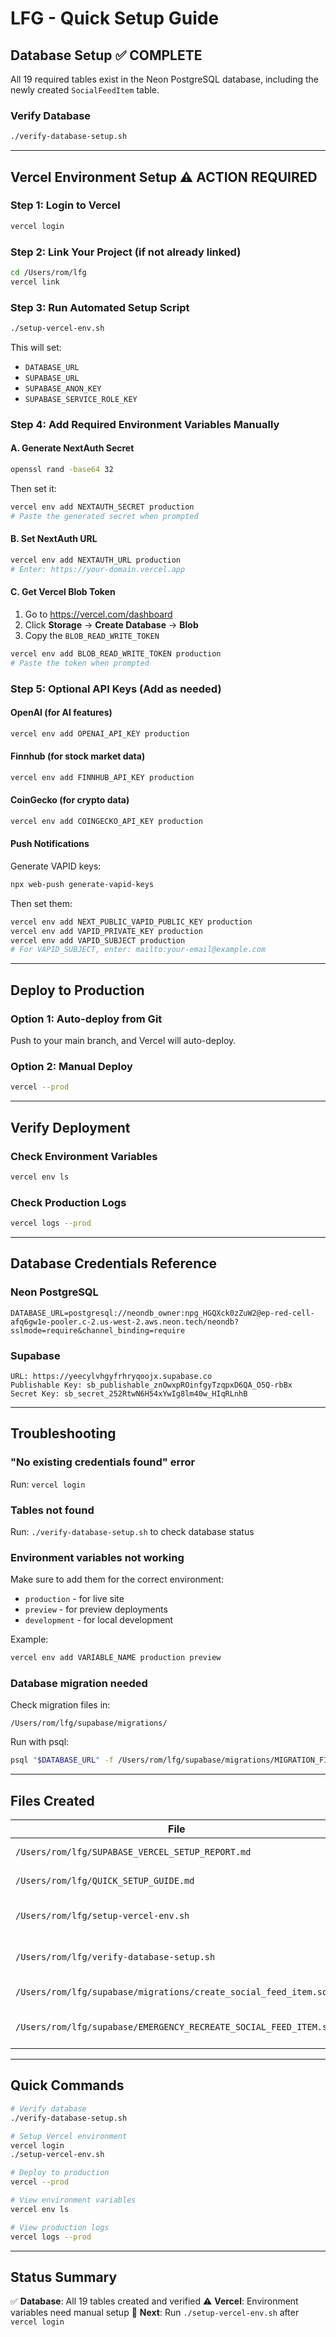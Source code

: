 # LFG - Quick Setup Guide

## Database Setup ✅ COMPLETE

All 19 required tables exist in the Neon PostgreSQL database, including the newly created `SocialFeedItem` table.

### Verify Database
```bash
./verify-database-setup.sh
```

---

## Vercel Environment Setup ⚠️ ACTION REQUIRED

### Step 1: Login to Vercel
```bash
vercel login
```

### Step 2: Link Your Project (if not already linked)
```bash
cd /Users/rom/lfg
vercel link
```

### Step 3: Run Automated Setup Script
```bash
./setup-vercel-env.sh
```

This will set:
- `DATABASE_URL`
- `SUPABASE_URL`
- `SUPABASE_ANON_KEY`
- `SUPABASE_SERVICE_ROLE_KEY`

### Step 4: Add Required Environment Variables Manually

#### A. Generate NextAuth Secret
```bash
openssl rand -base64 32
```
Then set it:
```bash
vercel env add NEXTAUTH_SECRET production
# Paste the generated secret when prompted
```

#### B. Set NextAuth URL
```bash
vercel env add NEXTAUTH_URL production
# Enter: https://your-domain.vercel.app
```

#### C. Get Vercel Blob Token
1. Go to https://vercel.com/dashboard
2. Click **Storage** → **Create Database** → **Blob**
3. Copy the `BLOB_READ_WRITE_TOKEN`

```bash
vercel env add BLOB_READ_WRITE_TOKEN production
# Paste the token when prompted
```

### Step 5: Optional API Keys (Add as needed)

#### OpenAI (for AI features)
```bash
vercel env add OPENAI_API_KEY production
```

#### Finnhub (for stock market data)
```bash
vercel env add FINNHUB_API_KEY production
```

#### CoinGecko (for crypto data)
```bash
vercel env add COINGECKO_API_KEY production
```

#### Push Notifications
Generate VAPID keys:
```bash
npx web-push generate-vapid-keys
```

Then set them:
```bash
vercel env add NEXT_PUBLIC_VAPID_PUBLIC_KEY production
vercel env add VAPID_PRIVATE_KEY production
vercel env add VAPID_SUBJECT production
# For VAPID_SUBJECT, enter: mailto:your-email@example.com
```

---

## Deploy to Production

### Option 1: Auto-deploy from Git
Push to your main branch, and Vercel will auto-deploy.

### Option 2: Manual Deploy
```bash
vercel --prod
```

---

## Verify Deployment

### Check Environment Variables
```bash
vercel env ls
```

### Check Production Logs
```bash
vercel logs --prod
```

---

## Database Credentials Reference

### Neon PostgreSQL
```
DATABASE_URL=postgresql://neondb_owner:npg_HGQXck0zZuW2@ep-red-cell-afq6gw1e-pooler.c-2.us-west-2.aws.neon.tech/neondb?sslmode=require&channel_binding=require
```

### Supabase
```
URL: https://yeecylvhgyfrhryqoojx.supabase.co
Publishable Key: sb_publishable_znOwxpROinfgyTzqpxD6QA_O5Q-rbBx
Secret Key: sb_secret_252RtwN6H54xYwIg8lm40w_HIqRLnhB
```

---

## Troubleshooting

### "No existing credentials found" error
Run: `vercel login`

### Tables not found
Run: `./verify-database-setup.sh` to check database status

### Environment variables not working
Make sure to add them for the correct environment:
- `production` - for live site
- `preview` - for preview deployments
- `development` - for local development

Example:
```bash
vercel env add VARIABLE_NAME production preview
```

### Database migration needed
Check migration files in:
```
/Users/rom/lfg/supabase/migrations/
```

Run with psql:
```bash
psql "$DATABASE_URL" -f /Users/rom/lfg/supabase/migrations/MIGRATION_FILE.sql
```

---

## Files Created

| File | Purpose |
|------|---------|
| `/Users/rom/lfg/SUPABASE_VERCEL_SETUP_REPORT.md` | Detailed setup report |
| `/Users/rom/lfg/QUICK_SETUP_GUIDE.md` | This quick reference |
| `/Users/rom/lfg/setup-vercel-env.sh` | Automated Vercel env setup |
| `/Users/rom/lfg/verify-database-setup.sh` | Database verification script |
| `/Users/rom/lfg/supabase/migrations/create_social_feed_item.sql` | SocialFeedItem table migration |
| `/Users/rom/lfg/supabase/EMERGENCY_RECREATE_SOCIAL_FEED_ITEM.sql` | Emergency recreation script |

---

## Quick Commands

```bash
# Verify database
./verify-database-setup.sh

# Setup Vercel environment
vercel login
./setup-vercel-env.sh

# Deploy to production
vercel --prod

# View environment variables
vercel env ls

# View production logs
vercel logs --prod
```

---

## Status Summary

✅ **Database**: All 19 tables created and verified
⚠️ **Vercel**: Environment variables need manual setup
🎯 **Next**: Run `./setup-vercel-env.sh` after `vercel login`
